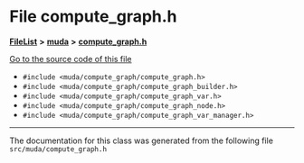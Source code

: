 

# File compute\_graph.h



[**FileList**](files.md) **>** [**muda**](dir_be047e8c00f93e2e88c2a417393a7f42.md) **>** [**compute\_graph.h**](compute__graph_8h.md)

[Go to the source code of this file](compute__graph_8h_source.md)



* `#include <muda/compute_graph/compute_graph.h>`
* `#include <muda/compute_graph/compute_graph_builder.h>`
* `#include <muda/compute_graph/compute_graph_var.h>`
* `#include <muda/compute_graph/compute_graph_node.h>`
* `#include <muda/compute_graph/compute_graph_var_manager.h>`


































































------------------------------
The documentation for this class was generated from the following file `src/muda/compute_graph.h`


